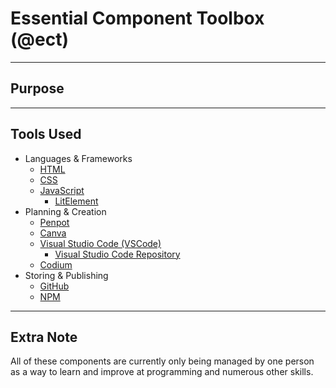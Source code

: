 # Essential Component Toolbox (@ect)

---
## Purpose

---
## Tools Used

* Languages & Frameworks
  * [HTML](https://developer.mozilla.org/en-US/docs/Web/HTML)
  * [CSS](https://developer.mozilla.org/en-US/docs/Web/CSS)
  * [JavaScript](https://developer.mozilla.org/en-US/docs/Web/JavaScript)
    * [LitElement](https://lit.dev/)
* Planning & Creation
  * [Penpot]()
  * [Canva]()
  * [Visual Studio Code (VSCode)]()
    * [Visual Studio Code Repository]()
  * [Codium]()
* Storing & Publishing
  * [GitHub]()
  * [NPM]()

---
## Extra Note
All of these components are currently only being managed by one person as a way to learn and improve at programming and numerous other skills.
